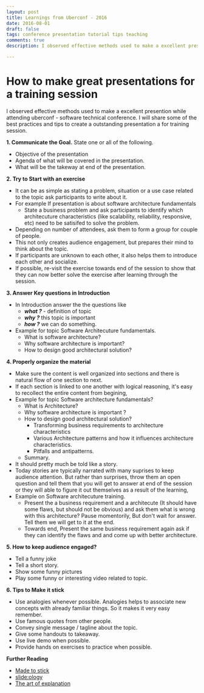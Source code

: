```yaml
---
layout: post
title: Learnings from Uberconf - 2016
date: 2016-08-01
draft: false
tags: conference presentation tutorial tips teaching
comments: true
description: I observed effective methods used to make a excellent presention while attending uberconf - software technical conference.  I will share some of the best practices and tips to create a outstanding presentation a for training session. 

---
```

# How to make great presentations for a training session 
I observed effective methods used to make a excellent presention while attending uberconf - software technical conference.  I will share some of the best practices and tips to create a outstanding presentation a for training session. 
 
 **1. Communicate  the Goal.**
State one or all of the following.

* Objective of the presentation
* Agenda of what will be covered in the presentation.
* What will be the takeway at end of the presentation.

**2. Try to Start with an exercise**

* It can be as simple as stating a problem, situation or a use case related to the topic ask participants to write about it.
* For example If presentation is about software architecture fundamentals
	+ State a business problem and ask participants to identify which architecuture characteristics (like scalability, reliability, responsive, etc) need to be satisifed to solve the problem.
* Depending on number of attendees, ask them to form a group for couple of people.
* This not only creates audience engagement, but prepares their mind to think about the topic.
* If participants are unknown to each other, it also helps them to introduce each other and socialize.
* If possible, re-visit the exercise towards end of the session to show that they can now better solve the exercise after learning through the session.


**3. Answer Key questions in Introduction**

* In Introduction answer the the questions like
	+ ***what ?*** - definition of topic
    + ***why ?*** this topic is important 
    + ***how ?*** we can do something.
* Example for topic Software Architecuture fundamentals.
	+ What is software architecture?
    + Why software architecture is important?
    + How to design good architectural solution?

**4. Properly organize  the material**

* Make sure the content is well organized into sections and there is natural flow of one section to next.
* If each section is linked to one another with logical reasoning, it's easy to recollect the entire content from begining,
* Example for topic Software architecture fundamentals? 
	+ What is Architecture?
    + Why software architecture is important ?
    + How to design good architectural solution?
      + Transforming business requirements to architecture characteristics
      + Various Architecture patterns and how it influences architecture characteristics.
      + Pitfalls and antipatterns.
    + Summary.
* It should pretty much be told like a story.
* Today stories are typically narrated with many suprises to keep audience attention. But rather than surprises, throw them an open question and tell them that you will get to answer at end of the session or they will able to figure it out themselves as a result of the learning,
* Example on Software architecuture training.
	+ Present the a business requirement and a architecute (It should have some flaws, but should not be obvious)  and ask them what is wrong with this architecture? Pause momentorily, But don't wait for answer. Tell them we will get to it at the end.
 	+ Towards end,  Present the same business requirement again ask if they can identify the flaws and and come up with better architecture.
    
**5. How to keep audience engaged?**

* Tell a funny joke
* Tell a short story. 
* Show some funny pictures 
* Play some funny or interesting video related to topic.

**6. Tips to Make it stick**

* Use analogies whenever possible. Analogies helps to associate new concepts with already familiar things. So it makes it very easy remember.
* Use famous quotes from other people.
* Convey single message / tagline about the topic. 
* Give some handouts to takeaway.
* Use live demo when possible.
* Provide hands on exercises to practice when possible.

**Further Reading**

* [Made to stick](http://amzn.com/1400064287)
* [slide:ology](https://amzn.com/0596522347)
* [The art of explanation]( https://amzn.com/1118374584)


